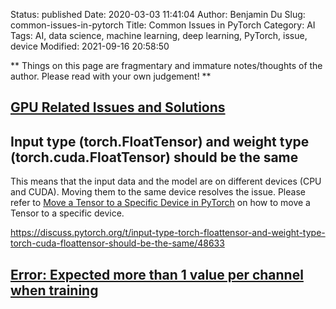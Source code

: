 Status: published
Date: 2020-03-03 11:41:04
Author: Benjamin Du
Slug: common-issues-in-pytorch
Title: Common Issues in PyTorch
Category: AI
Tags: AI, data science, machine learning, deep learning, PyTorch, issue, device
Modified: 2021-09-16 20:58:50

**
Things on this page are fragmentary and immature notes/thoughts of the author.
Please read with your own judgement!
**

## [GPU Related Issues and Solutions](http://www.legendu.net/misc/blog/GPU-related-issues-and-solutions)

## Input type (torch.FloatTensor) and weight type (torch.cuda.FloatTensor) should be the same

This means that the input data and the model are on different devices (CPU and CUDA). 
Moving them to the same device resolves the issue.
Please refer to 
[Move a Tensor to a Specific Device in PyTorch](http://www.legendu.net/misc/blog/common-issues-in-pytorch/)
on how to move a Tensor to a specific device.

https://discuss.pytorch.org/t/input-type-torch-floattensor-and-weight-type-torch-cuda-floattensor-should-be-the-same/48633

## [Error: Expected more than 1 value per channel when training](https://discuss.pytorch.org/t/error-expected-more-than-1-value-per-channel-when-training/26274)
